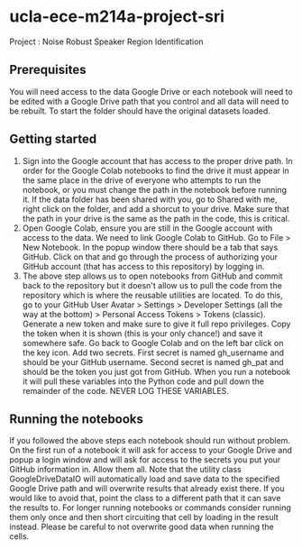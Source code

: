 # ucla-ece-m214a-project-sri
Project : Noise Robust Speaker Region Identification 

## Prerequisites

You will need access to the data Google Drive or each notebook will need to be edited with a Google Drive path that you control and all data will need to be rebuilt. To start the folder should have the original datasets loaded. 

## Getting started

1. Sign into the Google account that has access to the proper drive path. In order for the Google Colab notebooks to find the drive it must appear in the same place in the drive of everyone who attempts to run the notebook, or you must change the path in the notebook before running it. If the data folder has been shared with you, go to Shared with me, right click on the folder, and add a shorcut to your drive. Make sure that the path in your drive is the same as the path in the code, this is critical.
2. Open Google Colab, ensure you are still in the Google account with access to the data. We need to link Google Colab to GitHub. Go to File > New Notebook. In the popup window there should be a tab that says GitHub. Click on that and go through the process of authorizing your GitHub account (that has access to this repository) by logging in.
3. The above step allows us to open notebooks from GitHub and commit back to the repository but it doesn't allow us to pull the code from the repository which is where the reusable utilities are located. To do this, go to your GitHub User Avatar > Settings > Developer Settings (all the way at the bottom) > Personal Access Tokens > Tokens (classic). Generate a new token and make sure to give it full repo privileges. Copy the token when it is shown (this is your only chance!) and save it somewhere safe. Go back to Google Colab and on the left bar click on the key icon. Add two secrets. First secret is named gh_username and should be your GitHub username. Second secret is named gh_pat and should be the token you just got from GitHub. When you run a notebook it will pull these variables into the Python code and pull down the remainder of the code. NEVER LOG THESE VARIABLES.

## Running the notebooks
If you followed the above steps each notebook should run without problem. On the first run of a notebook it will ask for access to your Google Drive and popup a login window and will ask for access to the secrets you put your GitHub information in. Allow them all. Note that the utility class GoogleDriveDataIO will automatically load and save data to the specified Google Drive path and will overwrite results that already exist there. If you would like to avoid that, point the class to a different path that it can save the results to. For longer running notebooks or commands consider running them only once and then short circuiting that cell by loading in the result instead. Please be careful to not overwrite good data when running the cells. 

<!-- Note: If it is plan to run this code in colab, please make sure to run the first three cells which are under "Execute only for Google Colab Environment" section of the notebooks and skipp the cells under "Execute only for Laptop Environment" section. If you are planning to execute the in laptop, please make sure to skipp "Execute only for Google Colab Environment" section and execute the cells under "Execute only for Laptop Environment" section of the notebook.  -->

